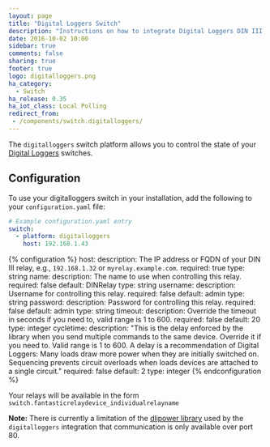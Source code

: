 ```yaml
---
layout: page
title: "Digital Loggers Switch"
description: "Instructions on how to integrate Digital Loggers DIN III relays into Home Assistant."
date: 2016-10-02 10:00
sidebar: true
comments: false
sharing: true
footer: true
logo: digitalloggers.png
ha_category:
  - Switch
ha_release: 0.35
ha_iot_class: Local Polling
redirect_from:
 - /components/switch.digitalloggers/
---
```


The `digitalloggers` switch platform allows you to control the state of your [Digital Loggers](http://www.digital-loggers.com/dinfaqs.html) switches.

## Configuration

To use your digitalloggers switch in your installation, add the following to your `configuration.yaml` file:

```yaml
# Example configuration.yaml entry
switch:
  - platform: digitalloggers
    host: 192.168.1.43
```

{% configuration %}
host:
  description: The IP address or FQDN of your DIN III relay, e.g., `192.168.1.32` or `myrelay.example.com`.
  required: true
  type: string
name:
  description: The name to use when controlling this relay.
  required: false
  default: DINRelay
  type: string
username:
  description: Username for controlling this relay.
  required: false
  default: admin
  type: string
password:
  description: Password for controlling this relay.
  required: false
  default: admin
  type: string
timeout:
  description: Override the timeout in seconds if you need to, valid range is 1 to 600.
  required: false
  default: 20
  type: integer
cycletime:
  description: "This is the delay enforced by the library when you send multiple commands to the same device. Override it if you need to. Valid range is 1 to 600. A delay is a recommendation of Digital Loggers: Many loads draw more power when they are initially switched on. Sequencing prevents circuit overloads when loads devices are attached to a single circuit."
  required: false
  default: 2
  type: integer
{% endconfiguration %}

Your relays will be available in the form `switch.fantasticrelaydevice_individualrelayname`

**Note:** There is currently a limitation of the [dlipower library](https://github.com/dwighthubbard/python-dlipower) used by the `digitalloggers` integration that communication is only available over port 80.
